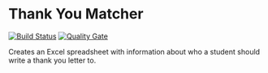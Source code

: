 Thank You Matcher
=================

[![Build Status](https://travis-ci.org/hobynye/thank-you-matcher.svg?branch=master)](https://travis-ci.org/hobynye/thank-you-matcher) [![Quality Gate](https://sonarcloud.io/api/project_badges/measure?project=org.hoby.nye%3Athank-you-matcher&metric=alert_status)](https://sonarcloud.io/dashboard?id=org.hoby.nye%3Athank-you-matcher)

Creates an Excel spreadsheet with information about who a student should write a thank you letter to.
